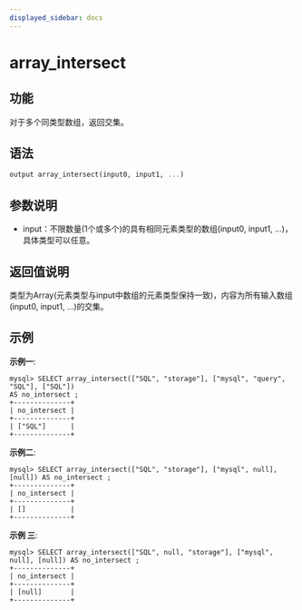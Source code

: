 ```yaml
---
displayed_sidebar: docs
---
```


# array_intersect

## 功能

对于多个同类型数组，返回交集。

## 语法

```Haskell
output array_intersect(input0, input1, ...)
```

## 参数说明

* input：不限数量(1个或多个)的具有相同元素类型的数组(input0, input1, ...)，具体类型可以任意。

## 返回值说明

类型为Array(元素类型与input中数组的元素类型保持一致)，内容为所有输入数组(input0, input1, ...)的交集。

## 示例

**示例一**:

```plain text
mysql> SELECT array_intersect(["SQL", "storage"], ["mysql", "query", "SQL"], ["SQL"])
AS no_intersect ;
+--------------+
| no_intersect |
+--------------+
| ["SQL"]      |
+--------------+
```

**示例二**:

```plain text
mysql> SELECT array_intersect(["SQL", "storage"], ["mysql", null], [null]) AS no_intersect ;
+--------------+
| no_intersect |
+--------------+
| []           |
+--------------+
```

**示例 三**:

```plain text
mysql> SELECT array_intersect(["SQL", null, "storage"], ["mysql", null], [null]) AS no_intersect ;
+--------------+
| no_intersect |
+--------------+
| [null]       |
+--------------+
```
